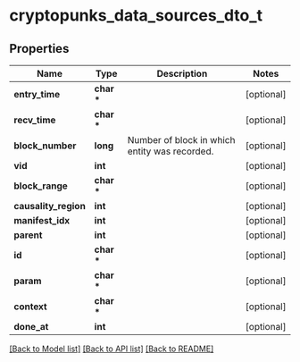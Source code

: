 # cryptopunks_data_sources_dto_t

## Properties
Name | Type | Description | Notes
------------ | ------------- | ------------- | -------------
**entry_time** | **char \*** |  | [optional] 
**recv_time** | **char \*** |  | [optional] 
**block_number** | **long** | Number of block in which entity was recorded. | [optional] 
**vid** | **int** |  | [optional] 
**block_range** | **char \*** |  | [optional] 
**causality_region** | **int** |  | [optional] 
**manifest_idx** | **int** |  | [optional] 
**parent** | **int** |  | [optional] 
**id** | **char \*** |  | [optional] 
**param** | **char \*** |  | [optional] 
**context** | **char \*** |  | [optional] 
**done_at** | **int** |  | [optional] 

[[Back to Model list]](../README.md#documentation-for-models) [[Back to API list]](../README.md#documentation-for-api-endpoints) [[Back to README]](../README.md)


